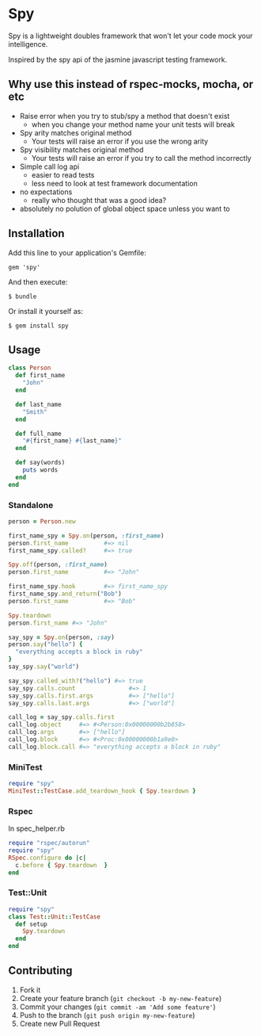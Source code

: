 # Spy

Spy is a lightweight doubles framework that won't let your code mock your intelligence.

Inspired by the spy api of the jasmine javascript testing framework.

## Why use this instead of rspec-mocks, mocha, or etc

* Raise error when you try to stub/spy a method that doesn't exist
  * when you change your method name your unit tests will break
* Spy arity matches original method
  * Your tests will raise an error if you use the wrong arity
* Spy visibility matches original method
  * Your tests will raise an error if you try to call the method incorrectly
* Simple call log api
  * easier to read tests
  * less need to look at test framework documentation
* no expectations
  * really who thought that was a good idea?
* absolutely no polution of global object space unless you want to

## Installation

Add this line to your application's Gemfile:

    gem 'spy'

And then execute:

    $ bundle

Or install it yourself as:

    $ gem install spy

## Usage

```ruby
class Person
  def first_name
    "John"
  end

  def last_name
    "Smith"
  end

  def full_name
    "#{first_name} #{last_name}"
  end

  def say(words)
    puts words
  end
end
```

### Standalone

```ruby
person = Person.new

first_name_spy = Spy.on(person, :first_name)
person.first_name          #=> nil
first_name_spy.called?     #=> true

Spy.off(person, :first_name)
person.first_name          #=> "John"

first_name_spy.hook        #=> first_name_spy
first_name_spy.and_return("Bob")
person.first_name          #=> "Bob"

Spy.teardown
person.first_name #=> "John"

say_spy = Spy.on(person, :say)
person.say("hello") {
  "everything accepts a block in ruby"
}
say_spy.say("world")

say_spy.called_with?("hello") #=> true
say_spy.calls.count               #=> 1
say_spy.calls.first.args          #=> ["hello"]
say_spy.calls.last.args           #=> ["world"]

call_log = say_spy.calls.first
call_log.object     #=> #<Person:0x00000000b2b858>
call_log.args       #=> ["hello"]
call_log.block      #=> #<Proc:0x00000000b1a9e0>
call_log.block.call #=> "everything accepts a block in ruby"
```

### MiniTest

```ruby
require "spy"
MiniTest::TestCase.add_teardown_hook { Spy.teardown }
```

### Rspec

In spec\_helper.rb

```ruby
require "rspec/autorun"
require "spy"
RSpec.configure do |c|
  c.before { Spy.teardown  }
end
```

### Test::Unit

```ruby
require "spy"
class Test::Unit::TestCase
  def setup
    Spy.teardown
  end
end
```

## Contributing

1. Fork it
2. Create your feature branch (`git checkout -b my-new-feature`)
3. Commit your changes (`git commit -am 'Add some feature'`)
4. Push to the branch (`git push origin my-new-feature`)
5. Create new Pull Request
